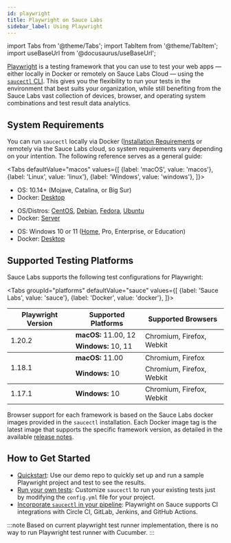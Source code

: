 ```yaml
---
id: playwright
title: Playwright on Sauce Labs
sidebar_label: Using Playwright
---
```


import Tabs from '@theme/Tabs';
import TabItem from '@theme/TabItem';
import useBaseUrl from '@docusaurus/useBaseUrl';

[Playwright](https://github.com/microsoft/playwright) is a testing framework that you can use to test your web apps &#8212; either locally in Docker or remotely on Sauce Labs Cloud &#8212; using the [`saucectl` CLI](/dev/cli/saucectl). This gives you the flexibility to run your tests in the environment that best suits your organization, while still benefiting from the Sauce Labs vast collection of devices, browser, and operating system combinations and test result data analytics.


## System Requirements

You can run `saucectl` locally via Docker ([Installation Requirements](https://docs.docker.com/engine/install/#supported-platforms) or remotely via the Sauce Labs cloud, so system requirements vary depending on your intention. The following reference serves as a general guide:

<Tabs
  defaultValue="macos"
  values={[
    {label: 'macOS', value: 'macos'},
    {label: 'Linux', value: 'linux'},
    {label: 'Windows', value: 'windows'},
  ]}>

<TabItem value="macos">

* OS: 10.14+ (Mojave, Catalina, or Big Sur)
* Docker: [Desktop](https://docs.docker.com/docker-for-mac/install/)

</TabItem>
<TabItem value="linux">

* OS/Distros: [CentOS](https://docs.docker.com/engine/install/centos/), [Debian](https://docs.docker.com/engine/install/debian/), [Fedora](https://docs.docker.com/engine/install/fedora/), [Ubuntu](https://docs.docker.com/engine/install/ubuntu/)
* Docker: [Server](https://docs.docker.com/engine/install/#server)

</TabItem>
<TabItem value="windows">

* OS: Windows 10 or 11 ([Home](https://docs.docker.com/docker-for-windows/install-windows-home/), Pro, Enterprise, or Education)
* Docker: [Desktop](https://docs.docker.com/docker-for-windows/install/)

</TabItem>
</Tabs>

## Supported Testing Platforms

 Sauce Labs supports the following test configurations for Playwright:

 <Tabs
   groupId="platforms"
   defaultValue="sauce"
   values={[
     {label: 'Sauce Labs', value: 'sauce'},
     {label: 'Docker', value: 'docker'},
   ]}>

<TabItem value="sauce">

  <table id="table-fw">
    <tr>
      <th>Playwright Version</th>
      <th>Supported Platforms</th>
      <th>Supported Browsers</th>
    </tr>
    <tbody>
    <tr>
      <td rowspan='2'>1.20.2</td>
      <td><b>macOS:</b> 11.00, 12</td>
      <td rowspan='2'>Chromium, Firefox, Webkit</td>
    </tr>
    <tr>
      <td><b>Windows:</b> 10, 11</td>
    </tr>
    </tbody>
    <tbody>
    <tr>
      <td rowspan='2'>1.18.1</td>
      <td><b>macOS:</b> 11.00</td>
      <td>Chromium, Firefox</td>
    </tr>
    <tr>
      <td><b>Windows:</b> 10</td>
      <td>Chromium, Firefox, Webkit</td>
    </tr>
    </tbody>
    <tbody>
    <tr>
      <td rowspan='1'>1.17.1</td>
      <td><b>Windows:</b> 10</td>
      <td>Chromium, Firefox, Webkit</td>
    </tr>
    </tbody>
  </table>

 </TabItem>
 <TabItem value="docker">

 Browser support for each framework is based on the Sauce Labs docker images provided in the `saucectl` installation. Each Docker image tag is the latest image that supports the specific framework version, as detailed in the available [release notes](https://github.com/saucelabs/sauce-playwright-runner).

</TabItem>
</Tabs>

## How to Get Started

* [Quickstart](/web-apps/automated-testing/playwright/quickstart): Use our demo repo to quickly set up and run a sample Playwright project and test to see the results.
* [Run your own tests](/web-apps/automated-testing/playwright/yaml): Customize `saucectl` to run your existing tests just by modifying the `config.yml` file for your project.
* [Incorporate `saucectl` in your pipeline](/dev/cli/saucectl/usage/use-cases/#integrating-saucectl-in-your-ci-pipeline): Playwright on Sauce supports CI integrations with Circle CI, GitLab, Jenkins, and GitHub Actions.

:::note
Based on current playwright test runner implementation, there is no way to run Playwright test runner with Cucumber.
:::
